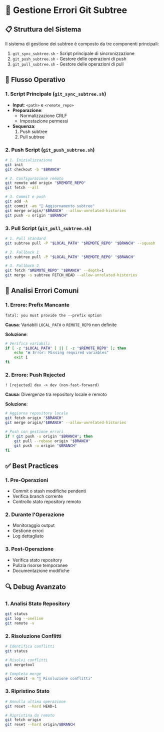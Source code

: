 # 🚀 Gestione Errori Git Subtree

## 📋 Struttura del Sistema

Il sistema di gestione dei subtree è composto da tre componenti principali:

1. `git_sync_subtree.sh` - Script principale di sincronizzazione
2. `git_push_subtree.sh` - Gestore delle operazioni di push
3. `git_pull_subtree.sh` - Gestore delle operazioni di pull

## 🔄 Flusso Operativo

### 1. Script Principale (`git_sync_subtree.sh`)
- **Input**: `<path>` e `<remote_repo>`
- **Preparazione**:
  - Normalizzazione CRLF
  - Impostazione permessi
- **Sequenza**:
  1. Push subtree
  2. Pull subtree

### 2. Push Script (`git_push_subtree.sh`)
```bash
# 1. Inizializzazione
git init
git checkout -b "$BRANCH"

# 2. Configurazione remoto
git remote add origin "$REMOTE_REPO"
git fetch --all

# 3. Commit e push
git add -A
git commit -am "🔧 Aggiornamento subtree"
git merge origin/"$BRANCH" --allow-unrelated-histories
git push -u origin "$BRANCH"
```

### 3. Pull Script (`git_pull_subtree.sh`)
```bash
# 1. Pull standard
git subtree pull -P "$LOCAL_PATH" "$REMOTE_REPO" "$BRANCH" --squash

# 2. Fallback 1
git subtree pull -P "$LOCAL_PATH" "$REMOTE_REPO" "$BRANCH"

# 3. Fallback 2
git fetch "$REMOTE_REPO" "$BRANCH" --depth=1
git merge -s subtree FETCH_HEAD --allow-unrelated-histories
```

## 🚨 Analisi Errori Comuni

### 1. Errore: Prefix Mancante
```
fatal: you must provide the --prefix option
```

**Causa**: Variabili `LOCAL_PATH` o `REMOTE_REPO` non definite

**Soluzione**:
```bash
# Verifica variabili
if [ -z "$LOCAL_PATH" ] || [ -z "$REMOTE_REPO" ]; then
    echo "❌ Error: Missing required variables"
    exit 1
fi
```

### 2. Errore: Push Rejected
```
! [rejected] dev -> dev (non-fast-forward)
```

**Causa**: Divergenze tra repository locale e remoto

**Soluzione**:
```bash
# Aggiorna repository locale
git fetch origin "$BRANCH"
git merge origin/"$BRANCH" --allow-unrelated-histories

# Push con gestione errori
if ! git push -u origin "$BRANCH"; then
    git pull --rebase origin "$BRANCH"
    git push -u origin "$BRANCH"
fi
```

## ✅ Best Practices

### 1. Pre-Operazioni
- Commit o stash modifiche pendenti
- Verifica branch corrente
- Controllo stato repository remoto

### 2. Durante l'Operazione
- Monitoraggio output
- Gestione errori
- Log dettagliato

### 3. Post-Operazione
- Verifica stato repository
- Pulizia risorse temporanee
- Documentazione modifiche

## 🔍 Debug Avanzato

### 1. Analisi Stato Repository
```bash
git status
git log --oneline
git remote -v
```

### 2. Risoluzione Conflitti
```bash
# Identifica conflitti
git status

# Risolvi conflitti
git mergetool

# Completa merge
git commit -m "🔄 Risoluzione conflitti"
```

### 3. Ripristino Stato
```bash
# Annulla ultima operazione
git reset --hard HEAD~1

# Ripristina da remoto
git fetch origin
git reset --hard origin/$BRANCH
```
